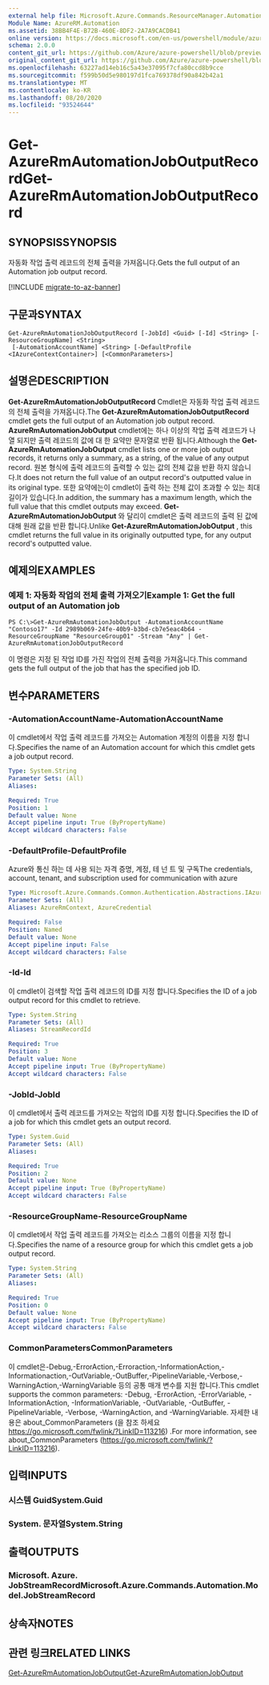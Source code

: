 ```yaml
---
external help file: Microsoft.Azure.Commands.ResourceManager.Automation.dll-Help.xml
Module Name: AzureRM.Automation
ms.assetid: 38BB4F4E-B72B-460E-8DF2-2A7A9CACDB41
online version: https://docs.microsoft.com/en-us/powershell/module/azurerm.automation/get-azurermautomationjoboutputrecord
schema: 2.0.0
content_git_url: https://github.com/Azure/azure-powershell/blob/preview/src/ResourceManager/Automation/Commands.Automation/help/Get-AzureRmAutomationJobOutputRecord.md
original_content_git_url: https://github.com/Azure/azure-powershell/blob/preview/src/ResourceManager/Automation/Commands.Automation/help/Get-AzureRmAutomationJobOutputRecord.md
ms.openlocfilehash: 63227ad14eb16c5a43e37095f7cfa80ccd8b9cce
ms.sourcegitcommit: f599b50d5e980197d1fca769378df90a842b42a1
ms.translationtype: MT
ms.contentlocale: ko-KR
ms.lasthandoff: 08/20/2020
ms.locfileid: "93524644"
---
```

# <span data-ttu-id="32ec2-101">Get-AzureRmAutomationJobOutputRecord</span><span class="sxs-lookup"><span data-stu-id="32ec2-101">Get-AzureRmAutomationJobOutputRecord</span></span>

## <span data-ttu-id="32ec2-102">SYNOPSIS</span><span class="sxs-lookup"><span data-stu-id="32ec2-102">SYNOPSIS</span></span>
<span data-ttu-id="32ec2-103">자동화 작업 출력 레코드의 전체 출력을 가져옵니다.</span><span class="sxs-lookup"><span data-stu-id="32ec2-103">Gets the full output of an Automation job output record.</span></span>

[!INCLUDE [migrate-to-az-banner](../../includes/migrate-to-az-banner.md)]

## <span data-ttu-id="32ec2-104">구문과</span><span class="sxs-lookup"><span data-stu-id="32ec2-104">SYNTAX</span></span>

```
Get-AzureRmAutomationJobOutputRecord [-JobId] <Guid> [-Id] <String> [-ResourceGroupName] <String>
 [-AutomationAccountName] <String> [-DefaultProfile <IAzureContextContainer>] [<CommonParameters>]
```

## <span data-ttu-id="32ec2-105">설명은</span><span class="sxs-lookup"><span data-stu-id="32ec2-105">DESCRIPTION</span></span>
<span data-ttu-id="32ec2-106">**Get-AzureRmAutomationJobOutputRecord** Cmdlet은 자동화 작업 출력 레코드의 전체 출력을 가져옵니다.</span><span class="sxs-lookup"><span data-stu-id="32ec2-106">The **Get-AzureRmAutomationJobOutputRecord** cmdlet gets the full output of an Automation job output record.</span></span>
<span data-ttu-id="32ec2-107">**AzureRmAutomationJobOutput** cmdlet에는 하나 이상의 작업 출력 레코드가 나열 되지만 출력 레코드의 값에 대 한 요약만 문자열로 반환 됩니다.</span><span class="sxs-lookup"><span data-stu-id="32ec2-107">Although the **Get-AzureRmAutomationJobOutput** cmdlet lists one or more job output records, it returns only a summary, as a string, of the value of any output record.</span></span>
<span data-ttu-id="32ec2-108">원본 형식에 출력 레코드의 출력할 수 있는 값의 전체 값을 반환 하지 않습니다.</span><span class="sxs-lookup"><span data-stu-id="32ec2-108">It does not return the full value of an output record's outputted value in its original type.</span></span>
<span data-ttu-id="32ec2-109">또한 요약에는이 cmdlet이 출력 하는 전체 값이 초과할 수 있는 최대 길이가 있습니다.</span><span class="sxs-lookup"><span data-stu-id="32ec2-109">In addition, the summary has a maximum length, which the full value that this cmdlet outputs may exceed.</span></span>
<span data-ttu-id="32ec2-110">**Get-AzureRmAutomationJobOutput** 와 달리이 cmdlet은 출력 레코드의 출력 된 값에 대해 원래 값을 반환 합니다.</span><span class="sxs-lookup"><span data-stu-id="32ec2-110">Unlike **Get-AzureRmAutomationJobOutput** , this cmdlet returns the full value in its originally outputted type, for any output record's outputted value.</span></span>

## <span data-ttu-id="32ec2-111">예제의</span><span class="sxs-lookup"><span data-stu-id="32ec2-111">EXAMPLES</span></span>

### <span data-ttu-id="32ec2-112">예제 1: 자동화 작업의 전체 출력 가져오기</span><span class="sxs-lookup"><span data-stu-id="32ec2-112">Example 1: Get the full output of an Automation job</span></span>
```
PS C:\>Get-AzureRmAutomationJobOutput -AutomationAccountName "Contoso17" -Id 2989b069-24fe-40b9-b3bd-cb7e5eac4b64 -ResourceGroupName "ResourceGroup01" -Stream "Any" | Get-AzureRmAutomationJobOutputRecord
```

<span data-ttu-id="32ec2-113">이 명령은 지정 된 작업 ID를 가진 작업의 전체 출력을 가져옵니다.</span><span class="sxs-lookup"><span data-stu-id="32ec2-113">This command gets the full output of the job that has the specified job ID.</span></span>

## <span data-ttu-id="32ec2-114">변수</span><span class="sxs-lookup"><span data-stu-id="32ec2-114">PARAMETERS</span></span>

### <span data-ttu-id="32ec2-115">-AutomationAccountName</span><span class="sxs-lookup"><span data-stu-id="32ec2-115">-AutomationAccountName</span></span>
<span data-ttu-id="32ec2-116">이 cmdlet에서 작업 출력 레코드를 가져오는 Automation 계정의 이름을 지정 합니다.</span><span class="sxs-lookup"><span data-stu-id="32ec2-116">Specifies the name of an Automation account for which this cmdlet gets a job output record.</span></span>

```yaml
Type: System.String
Parameter Sets: (All)
Aliases:

Required: True
Position: 1
Default value: None
Accept pipeline input: True (ByPropertyName)
Accept wildcard characters: False
```

### <span data-ttu-id="32ec2-117">-DefaultProfile</span><span class="sxs-lookup"><span data-stu-id="32ec2-117">-DefaultProfile</span></span>
<span data-ttu-id="32ec2-118">Azure와 통신 하는 데 사용 되는 자격 증명, 계정, 테 넌 트 및 구독</span><span class="sxs-lookup"><span data-stu-id="32ec2-118">The credentials, account, tenant, and subscription used for communication with azure</span></span>

```yaml
Type: Microsoft.Azure.Commands.Common.Authentication.Abstractions.IAzureContextContainer
Parameter Sets: (All)
Aliases: AzureRmContext, AzureCredential

Required: False
Position: Named
Default value: None
Accept pipeline input: False
Accept wildcard characters: False
```

### <span data-ttu-id="32ec2-119">-Id</span><span class="sxs-lookup"><span data-stu-id="32ec2-119">-Id</span></span>
<span data-ttu-id="32ec2-120">이 cmdlet이 검색할 작업 출력 레코드의 ID를 지정 합니다.</span><span class="sxs-lookup"><span data-stu-id="32ec2-120">Specifies the ID of a job output record for this cmdlet to retrieve.</span></span>

```yaml
Type: System.String
Parameter Sets: (All)
Aliases: StreamRecordId

Required: True
Position: 3
Default value: None
Accept pipeline input: True (ByPropertyName)
Accept wildcard characters: False
```

### <span data-ttu-id="32ec2-121">-JobId</span><span class="sxs-lookup"><span data-stu-id="32ec2-121">-JobId</span></span>
<span data-ttu-id="32ec2-122">이 cmdlet에서 출력 레코드를 가져오는 작업의 ID를 지정 합니다.</span><span class="sxs-lookup"><span data-stu-id="32ec2-122">Specifies the ID of a job for which this cmdlet gets an output record.</span></span>

```yaml
Type: System.Guid
Parameter Sets: (All)
Aliases:

Required: True
Position: 2
Default value: None
Accept pipeline input: True (ByPropertyName)
Accept wildcard characters: False
```

### <span data-ttu-id="32ec2-123">-ResourceGroupName</span><span class="sxs-lookup"><span data-stu-id="32ec2-123">-ResourceGroupName</span></span>
<span data-ttu-id="32ec2-124">이 cmdlet에서 작업 출력 레코드를 가져오는 리소스 그룹의 이름을 지정 합니다.</span><span class="sxs-lookup"><span data-stu-id="32ec2-124">Specifies the name of a resource group for which this cmdlet gets a job output record.</span></span>

```yaml
Type: System.String
Parameter Sets: (All)
Aliases:

Required: True
Position: 0
Default value: None
Accept pipeline input: True (ByPropertyName)
Accept wildcard characters: False
```

### <span data-ttu-id="32ec2-125">CommonParameters</span><span class="sxs-lookup"><span data-stu-id="32ec2-125">CommonParameters</span></span>
<span data-ttu-id="32ec2-126">이 cmdlet은-Debug,-ErrorAction,-Erroraction,-InformationAction,-Informationaction,-OutVariable,-OutBuffer,-PipelineVariable,-Verbose,-WarningAction,-WarningVariable 등의 공통 매개 변수를 지원 합니다.</span><span class="sxs-lookup"><span data-stu-id="32ec2-126">This cmdlet supports the common parameters: -Debug, -ErrorAction, -ErrorVariable, -InformationAction, -InformationVariable, -OutVariable, -OutBuffer, -PipelineVariable, -Verbose, -WarningAction, and -WarningVariable.</span></span> <span data-ttu-id="32ec2-127">자세한 내용은 about_CommonParameters (을 참조 하세요 https://go.microsoft.com/fwlink/?LinkID=113216) .</span><span class="sxs-lookup"><span data-stu-id="32ec2-127">For more information, see about_CommonParameters (https://go.microsoft.com/fwlink/?LinkID=113216).</span></span>

## <span data-ttu-id="32ec2-128">입력</span><span class="sxs-lookup"><span data-stu-id="32ec2-128">INPUTS</span></span>

### <span data-ttu-id="32ec2-129">시스템 Guid</span><span class="sxs-lookup"><span data-stu-id="32ec2-129">System.Guid</span></span>

### <span data-ttu-id="32ec2-130">System. 문자열</span><span class="sxs-lookup"><span data-stu-id="32ec2-130">System.String</span></span>

## <span data-ttu-id="32ec2-131">출력</span><span class="sxs-lookup"><span data-stu-id="32ec2-131">OUTPUTS</span></span>

### <span data-ttu-id="32ec2-132">Microsoft. Azure. JobStreamRecord</span><span class="sxs-lookup"><span data-stu-id="32ec2-132">Microsoft.Azure.Commands.Automation.Model.JobStreamRecord</span></span>

## <span data-ttu-id="32ec2-133">상속자</span><span class="sxs-lookup"><span data-stu-id="32ec2-133">NOTES</span></span>

## <span data-ttu-id="32ec2-134">관련 링크</span><span class="sxs-lookup"><span data-stu-id="32ec2-134">RELATED LINKS</span></span>

[<span data-ttu-id="32ec2-135">Get-AzureRmAutomationJobOutput</span><span class="sxs-lookup"><span data-stu-id="32ec2-135">Get-AzureRmAutomationJobOutput</span></span>](./Get-AzureRMAutomationJobOutput.md)


